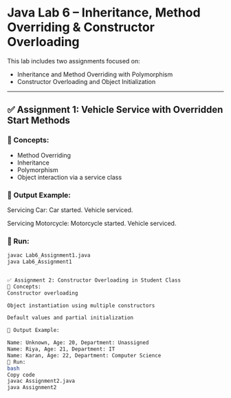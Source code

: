 # Java Lab 6 – Inheritance, Method Overriding & Constructor Overloading

This lab includes two assignments focused on:
- Inheritance and Method Overriding with Polymorphism
- Constructor Overloading and Object Initialization

---

## ✅ Assignment 1: Vehicle Service with Overridden Start Methods

### 🔹 Concepts:
- Method Overriding
- Inheritance
- Polymorphism
- Object interaction via a service class

### 🧪 Output Example:
Servicing Car:
Car started.
Vehicle serviced.

Servicing Motorcycle:
Motorcycle started.
Vehicle serviced.


### 🏃 Run:
```bash
javac Lab6_Assignment1.java
java Lab6_Assignment1


✅ Assignment 2: Constructor Overloading in Student Class
🔹 Concepts:
Constructor overloading

Object instantiation using multiple constructors

Default values and partial initialization

🧪 Output Example:

Name: Unknown, Age: 20, Department: Unassigned
Name: Riya, Age: 21, Department: IT
Name: Karan, Age: 22, Department: Computer Science
🏃 Run:
bash
Copy code
javac Assignment2.java
java Assignment2
